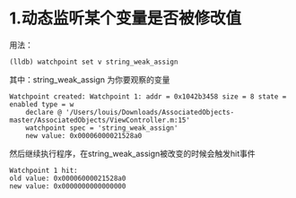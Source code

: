 # 1.动态监听某个变量是否被修改值
用法：

```
(lldb) watchpoint set v string_weak_assign
```
其中：string_weak_assign 为你要观察的变量

```
Watchpoint created: Watchpoint 1: addr = 0x1042b3458 size = 8 state = enabled type = w
    declare @ '/Users/louis/Downloads/AssociatedObjects-master/AssociatedObjects/ViewController.m:15'
    watchpoint spec = 'string_weak_assign'
    new value: 0x00006000021528a0
```

然后继续执行程序，在string_weak_assign被改变的时候会触发hit事件

```
Watchpoint 1 hit:
old value: 0x00006000021528a0
new value: 0x0000000000000000
```


